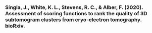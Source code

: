 ### Singla, J., White, K. L., Stevens, R. C., & Alber, F. (2020). Assessment of scoring functions to rank the quality of 3D subtomogram clusters from cryo-electron tomography. bioRxiv.
